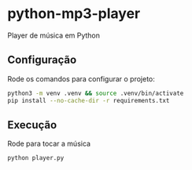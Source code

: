 # python-mp3-player

Player de música em Python

## Configuração

Rode os comandos para configurar o projeto:

```bash
python3 -m venv .venv && source .venv/bin/activate
pip install --no-cache-dir -r requirements.txt
```

## Execução

Rode para tocar a música

```bash
python player.py 
```

